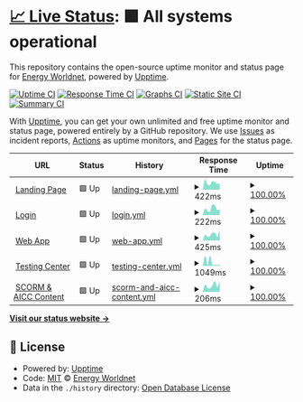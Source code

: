 # [📈 Live Status](https://status.energyworldnet.com): <!--live status--> **🟩 All systems operational**

This repository contains the open-source uptime monitor and status page for [Energy Worldnet](https://www.energyworldnet.com), powered by [Upptime](https://github.com/upptime/upptime).

[![Uptime CI](https://github.com/energyworldnet/status/workflows/Uptime%20CI/badge.svg)](https://github.com/energyworldnet/status/actions?query=workflow%3A%22Uptime+CI%22)
[![Response Time CI](https://github.com/energyworldnet/status/workflows/Response%20Time%20CI/badge.svg)](https://github.com/energyworldnet/status/actions?query=workflow%3A%22Response+Time+CI%22)
[![Graphs CI](https://github.com/energyworldnet/status/workflows/Graphs%20CI/badge.svg)](https://github.com/energyworldnet/status/actions?query=workflow%3A%22Graphs+CI%22)
[![Static Site CI](https://github.com/energyworldnet/status/workflows/Static%20Site%20CI/badge.svg)](https://github.com/energyworldnet/status/actions?query=workflow%3A%22Static+Site+CI%22)
[![Summary CI](https://github.com/energyworldnet/status/workflows/Summary%20CI/badge.svg)](https://github.com/energyworldnet/status/actions?query=workflow%3A%22Summary+CI%22)

With [Upptime](https://upptime.js.org), you can get your own unlimited and free uptime monitor and status page, powered entirely by a GitHub repository. We use [Issues](https://github.com/energyworldnet/status/issues) as incident reports, [Actions](https://github.com/energyworldnet/status/actions) as uptime monitors, and [Pages](https://status.energyworldnet.com) for the status page.

<!--start: status pages-->
<!-- This summary is generated by Upptime (https://github.com/upptime/upptime) -->
<!-- Do not edit this manually, your changes will be overwritten -->
<!-- prettier-ignore -->
| URL | Status | History | Response Time | Uptime |
| --- | ------ | ------- | ------------- | ------ |
| <img alt="" src="https://icons.duckduckgo.com/ip3/www.energyworldnet.com.ico" height="13"> [Landing Page](https://www.energyworldnet.com) | 🟩 Up | [landing-page.yml](https://github.com/energyworldnet/status/commits/HEAD/history/landing-page.yml) | <details><summary><img alt="Response time graph" src="./graphs/landing-page/response-time-week.png" height="20"> 422ms</summary><br><a href="https://status.energyworldnet.com/history/landing-page"><img alt="Response time 309" src="https://img.shields.io/endpoint?url=https%3A%2F%2Fraw.githubusercontent.com%2Fenergyworldnet%2Fstatus%2FHEAD%2Fapi%2Flanding-page%2Fresponse-time.json"></a><br><a href="https://status.energyworldnet.com/history/landing-page"><img alt="24-hour response time 389" src="https://img.shields.io/endpoint?url=https%3A%2F%2Fraw.githubusercontent.com%2Fenergyworldnet%2Fstatus%2FHEAD%2Fapi%2Flanding-page%2Fresponse-time-day.json"></a><br><a href="https://status.energyworldnet.com/history/landing-page"><img alt="7-day response time 422" src="https://img.shields.io/endpoint?url=https%3A%2F%2Fraw.githubusercontent.com%2Fenergyworldnet%2Fstatus%2FHEAD%2Fapi%2Flanding-page%2Fresponse-time-week.json"></a><br><a href="https://status.energyworldnet.com/history/landing-page"><img alt="30-day response time 434" src="https://img.shields.io/endpoint?url=https%3A%2F%2Fraw.githubusercontent.com%2Fenergyworldnet%2Fstatus%2FHEAD%2Fapi%2Flanding-page%2Fresponse-time-month.json"></a><br><a href="https://status.energyworldnet.com/history/landing-page"><img alt="1-year response time 326" src="https://img.shields.io/endpoint?url=https%3A%2F%2Fraw.githubusercontent.com%2Fenergyworldnet%2Fstatus%2FHEAD%2Fapi%2Flanding-page%2Fresponse-time-year.json"></a></details> | <details><summary><a href="https://status.energyworldnet.com/history/landing-page">100.00%</a></summary><a href="https://status.energyworldnet.com/history/landing-page"><img alt="All-time uptime 100.00%" src="https://img.shields.io/endpoint?url=https%3A%2F%2Fraw.githubusercontent.com%2Fenergyworldnet%2Fstatus%2FHEAD%2Fapi%2Flanding-page%2Fuptime.json"></a><br><a href="https://status.energyworldnet.com/history/landing-page"><img alt="24-hour uptime 100.00%" src="https://img.shields.io/endpoint?url=https%3A%2F%2Fraw.githubusercontent.com%2Fenergyworldnet%2Fstatus%2FHEAD%2Fapi%2Flanding-page%2Fuptime-day.json"></a><br><a href="https://status.energyworldnet.com/history/landing-page"><img alt="7-day uptime 100.00%" src="https://img.shields.io/endpoint?url=https%3A%2F%2Fraw.githubusercontent.com%2Fenergyworldnet%2Fstatus%2FHEAD%2Fapi%2Flanding-page%2Fuptime-week.json"></a><br><a href="https://status.energyworldnet.com/history/landing-page"><img alt="30-day uptime 100.00%" src="https://img.shields.io/endpoint?url=https%3A%2F%2Fraw.githubusercontent.com%2Fenergyworldnet%2Fstatus%2FHEAD%2Fapi%2Flanding-page%2Fuptime-month.json"></a><br><a href="https://status.energyworldnet.com/history/landing-page"><img alt="1-year uptime 100.00%" src="https://img.shields.io/endpoint?url=https%3A%2F%2Fraw.githubusercontent.com%2Fenergyworldnet%2Fstatus%2FHEAD%2Fapi%2Flanding-page%2Fuptime-year.json"></a></details>
| <img alt="" src="https://icons.duckduckgo.com/ip3/auth.energyworldnet.com.ico" height="13"> [Login](https://auth.energyworldnet.com/static/login) | 🟩 Up | [login.yml](https://github.com/energyworldnet/status/commits/HEAD/history/login.yml) | <details><summary><img alt="Response time graph" src="./graphs/login/response-time-week.png" height="20"> 222ms</summary><br><a href="https://status.energyworldnet.com/history/login"><img alt="Response time 187" src="https://img.shields.io/endpoint?url=https%3A%2F%2Fraw.githubusercontent.com%2Fenergyworldnet%2Fstatus%2FHEAD%2Fapi%2Flogin%2Fresponse-time.json"></a><br><a href="https://status.energyworldnet.com/history/login"><img alt="24-hour response time 203" src="https://img.shields.io/endpoint?url=https%3A%2F%2Fraw.githubusercontent.com%2Fenergyworldnet%2Fstatus%2FHEAD%2Fapi%2Flogin%2Fresponse-time-day.json"></a><br><a href="https://status.energyworldnet.com/history/login"><img alt="7-day response time 222" src="https://img.shields.io/endpoint?url=https%3A%2F%2Fraw.githubusercontent.com%2Fenergyworldnet%2Fstatus%2FHEAD%2Fapi%2Flogin%2Fresponse-time-week.json"></a><br><a href="https://status.energyworldnet.com/history/login"><img alt="30-day response time 312" src="https://img.shields.io/endpoint?url=https%3A%2F%2Fraw.githubusercontent.com%2Fenergyworldnet%2Fstatus%2FHEAD%2Fapi%2Flogin%2Fresponse-time-month.json"></a><br><a href="https://status.energyworldnet.com/history/login"><img alt="1-year response time 194" src="https://img.shields.io/endpoint?url=https%3A%2F%2Fraw.githubusercontent.com%2Fenergyworldnet%2Fstatus%2FHEAD%2Fapi%2Flogin%2Fresponse-time-year.json"></a></details> | <details><summary><a href="https://status.energyworldnet.com/history/login">100.00%</a></summary><a href="https://status.energyworldnet.com/history/login"><img alt="All-time uptime 99.99%" src="https://img.shields.io/endpoint?url=https%3A%2F%2Fraw.githubusercontent.com%2Fenergyworldnet%2Fstatus%2FHEAD%2Fapi%2Flogin%2Fuptime.json"></a><br><a href="https://status.energyworldnet.com/history/login"><img alt="24-hour uptime 100.00%" src="https://img.shields.io/endpoint?url=https%3A%2F%2Fraw.githubusercontent.com%2Fenergyworldnet%2Fstatus%2FHEAD%2Fapi%2Flogin%2Fuptime-day.json"></a><br><a href="https://status.energyworldnet.com/history/login"><img alt="7-day uptime 100.00%" src="https://img.shields.io/endpoint?url=https%3A%2F%2Fraw.githubusercontent.com%2Fenergyworldnet%2Fstatus%2FHEAD%2Fapi%2Flogin%2Fuptime-week.json"></a><br><a href="https://status.energyworldnet.com/history/login"><img alt="30-day uptime 100.00%" src="https://img.shields.io/endpoint?url=https%3A%2F%2Fraw.githubusercontent.com%2Fenergyworldnet%2Fstatus%2FHEAD%2Fapi%2Flogin%2Fuptime-month.json"></a><br><a href="https://status.energyworldnet.com/history/login"><img alt="1-year uptime 100.00%" src="https://img.shields.io/endpoint?url=https%3A%2F%2Fraw.githubusercontent.com%2Fenergyworldnet%2Fstatus%2FHEAD%2Fapi%2Flogin%2Fuptime-year.json"></a></details>
| <img alt="" src="https://icons.duckduckgo.com/ip3/app.energyworldnet.com.ico" height="13"> [Web App](https://app.energyworldnet.com/legacy/Login) | 🟩 Up | [web-app.yml](https://github.com/energyworldnet/status/commits/HEAD/history/web-app.yml) | <details><summary><img alt="Response time graph" src="./graphs/web-app/response-time-week.png" height="20"> 425ms</summary><br><a href="https://status.energyworldnet.com/history/web-app"><img alt="Response time 328" src="https://img.shields.io/endpoint?url=https%3A%2F%2Fraw.githubusercontent.com%2Fenergyworldnet%2Fstatus%2FHEAD%2Fapi%2Fweb-app%2Fresponse-time.json"></a><br><a href="https://status.energyworldnet.com/history/web-app"><img alt="24-hour response time 702" src="https://img.shields.io/endpoint?url=https%3A%2F%2Fraw.githubusercontent.com%2Fenergyworldnet%2Fstatus%2FHEAD%2Fapi%2Fweb-app%2Fresponse-time-day.json"></a><br><a href="https://status.energyworldnet.com/history/web-app"><img alt="7-day response time 425" src="https://img.shields.io/endpoint?url=https%3A%2F%2Fraw.githubusercontent.com%2Fenergyworldnet%2Fstatus%2FHEAD%2Fapi%2Fweb-app%2Fresponse-time-week.json"></a><br><a href="https://status.energyworldnet.com/history/web-app"><img alt="30-day response time 449" src="https://img.shields.io/endpoint?url=https%3A%2F%2Fraw.githubusercontent.com%2Fenergyworldnet%2Fstatus%2FHEAD%2Fapi%2Fweb-app%2Fresponse-time-month.json"></a><br><a href="https://status.energyworldnet.com/history/web-app"><img alt="1-year response time 389" src="https://img.shields.io/endpoint?url=https%3A%2F%2Fraw.githubusercontent.com%2Fenergyworldnet%2Fstatus%2FHEAD%2Fapi%2Fweb-app%2Fresponse-time-year.json"></a></details> | <details><summary><a href="https://status.energyworldnet.com/history/web-app">100.00%</a></summary><a href="https://status.energyworldnet.com/history/web-app"><img alt="All-time uptime 99.98%" src="https://img.shields.io/endpoint?url=https%3A%2F%2Fraw.githubusercontent.com%2Fenergyworldnet%2Fstatus%2FHEAD%2Fapi%2Fweb-app%2Fuptime.json"></a><br><a href="https://status.energyworldnet.com/history/web-app"><img alt="24-hour uptime 100.00%" src="https://img.shields.io/endpoint?url=https%3A%2F%2Fraw.githubusercontent.com%2Fenergyworldnet%2Fstatus%2FHEAD%2Fapi%2Fweb-app%2Fuptime-day.json"></a><br><a href="https://status.energyworldnet.com/history/web-app"><img alt="7-day uptime 100.00%" src="https://img.shields.io/endpoint?url=https%3A%2F%2Fraw.githubusercontent.com%2Fenergyworldnet%2Fstatus%2FHEAD%2Fapi%2Fweb-app%2Fuptime-week.json"></a><br><a href="https://status.energyworldnet.com/history/web-app"><img alt="30-day uptime 100.00%" src="https://img.shields.io/endpoint?url=https%3A%2F%2Fraw.githubusercontent.com%2Fenergyworldnet%2Fstatus%2FHEAD%2Fapi%2Fweb-app%2Fuptime-month.json"></a><br><a href="https://status.energyworldnet.com/history/web-app"><img alt="1-year uptime 100.00%" src="https://img.shields.io/endpoint?url=https%3A%2F%2Fraw.githubusercontent.com%2Fenergyworldnet%2Fstatus%2FHEAD%2Fapi%2Fweb-app%2Fuptime-year.json"></a></details>
| <img alt="" src="https://icons.duckduckgo.com/ip3/test-center.energyworldnet.com.ico" height="13"> [Testing Center](https://test-center.energyworldnet.com/Complete) | 🟩 Up | [testing-center.yml](https://github.com/energyworldnet/status/commits/HEAD/history/testing-center.yml) | <details><summary><img alt="Response time graph" src="./graphs/testing-center/response-time-week.png" height="20"> 1049ms</summary><br><a href="https://status.energyworldnet.com/history/testing-center"><img alt="Response time 839" src="https://img.shields.io/endpoint?url=https%3A%2F%2Fraw.githubusercontent.com%2Fenergyworldnet%2Fstatus%2FHEAD%2Fapi%2Ftesting-center%2Fresponse-time.json"></a><br><a href="https://status.energyworldnet.com/history/testing-center"><img alt="24-hour response time 396" src="https://img.shields.io/endpoint?url=https%3A%2F%2Fraw.githubusercontent.com%2Fenergyworldnet%2Fstatus%2FHEAD%2Fapi%2Ftesting-center%2Fresponse-time-day.json"></a><br><a href="https://status.energyworldnet.com/history/testing-center"><img alt="7-day response time 1049" src="https://img.shields.io/endpoint?url=https%3A%2F%2Fraw.githubusercontent.com%2Fenergyworldnet%2Fstatus%2FHEAD%2Fapi%2Ftesting-center%2Fresponse-time-week.json"></a><br><a href="https://status.energyworldnet.com/history/testing-center"><img alt="30-day response time 1695" src="https://img.shields.io/endpoint?url=https%3A%2F%2Fraw.githubusercontent.com%2Fenergyworldnet%2Fstatus%2FHEAD%2Fapi%2Ftesting-center%2Fresponse-time-month.json"></a><br><a href="https://status.energyworldnet.com/history/testing-center"><img alt="1-year response time 977" src="https://img.shields.io/endpoint?url=https%3A%2F%2Fraw.githubusercontent.com%2Fenergyworldnet%2Fstatus%2FHEAD%2Fapi%2Ftesting-center%2Fresponse-time-year.json"></a></details> | <details><summary><a href="https://status.energyworldnet.com/history/testing-center">100.00%</a></summary><a href="https://status.energyworldnet.com/history/testing-center"><img alt="All-time uptime 100.00%" src="https://img.shields.io/endpoint?url=https%3A%2F%2Fraw.githubusercontent.com%2Fenergyworldnet%2Fstatus%2FHEAD%2Fapi%2Ftesting-center%2Fuptime.json"></a><br><a href="https://status.energyworldnet.com/history/testing-center"><img alt="24-hour uptime 100.00%" src="https://img.shields.io/endpoint?url=https%3A%2F%2Fraw.githubusercontent.com%2Fenergyworldnet%2Fstatus%2FHEAD%2Fapi%2Ftesting-center%2Fuptime-day.json"></a><br><a href="https://status.energyworldnet.com/history/testing-center"><img alt="7-day uptime 100.00%" src="https://img.shields.io/endpoint?url=https%3A%2F%2Fraw.githubusercontent.com%2Fenergyworldnet%2Fstatus%2FHEAD%2Fapi%2Ftesting-center%2Fuptime-week.json"></a><br><a href="https://status.energyworldnet.com/history/testing-center"><img alt="30-day uptime 99.95%" src="https://img.shields.io/endpoint?url=https%3A%2F%2Fraw.githubusercontent.com%2Fenergyworldnet%2Fstatus%2FHEAD%2Fapi%2Ftesting-center%2Fuptime-month.json"></a><br><a href="https://status.energyworldnet.com/history/testing-center"><img alt="1-year uptime 100.00%" src="https://img.shields.io/endpoint?url=https%3A%2F%2Fraw.githubusercontent.com%2Fenergyworldnet%2Fstatus%2FHEAD%2Fapi%2Ftesting-center%2Fuptime-year.json"></a></details>
| <img alt="" src="https://icons.duckduckgo.com/ip3/scorm.energyworldnet.com.ico" height="13"> [SCORM & AICC Content](https://scorm.energyworldnet.com/defaultui/version.aspx) | 🟩 Up | [scorm-and-aicc-content.yml](https://github.com/energyworldnet/status/commits/HEAD/history/scorm-and-aicc-content.yml) | <details><summary><img alt="Response time graph" src="./graphs/scorm-and-aicc-content/response-time-week.png" height="20"> 206ms</summary><br><a href="https://status.energyworldnet.com/history/scorm-and-aicc-content"><img alt="Response time 185" src="https://img.shields.io/endpoint?url=https%3A%2F%2Fraw.githubusercontent.com%2Fenergyworldnet%2Fstatus%2FHEAD%2Fapi%2Fscorm-and-aicc-content%2Fresponse-time.json"></a><br><a href="https://status.energyworldnet.com/history/scorm-and-aicc-content"><img alt="24-hour response time 331" src="https://img.shields.io/endpoint?url=https%3A%2F%2Fraw.githubusercontent.com%2Fenergyworldnet%2Fstatus%2FHEAD%2Fapi%2Fscorm-and-aicc-content%2Fresponse-time-day.json"></a><br><a href="https://status.energyworldnet.com/history/scorm-and-aicc-content"><img alt="7-day response time 206" src="https://img.shields.io/endpoint?url=https%3A%2F%2Fraw.githubusercontent.com%2Fenergyworldnet%2Fstatus%2FHEAD%2Fapi%2Fscorm-and-aicc-content%2Fresponse-time-week.json"></a><br><a href="https://status.energyworldnet.com/history/scorm-and-aicc-content"><img alt="30-day response time 289" src="https://img.shields.io/endpoint?url=https%3A%2F%2Fraw.githubusercontent.com%2Fenergyworldnet%2Fstatus%2FHEAD%2Fapi%2Fscorm-and-aicc-content%2Fresponse-time-month.json"></a><br><a href="https://status.energyworldnet.com/history/scorm-and-aicc-content"><img alt="1-year response time 234" src="https://img.shields.io/endpoint?url=https%3A%2F%2Fraw.githubusercontent.com%2Fenergyworldnet%2Fstatus%2FHEAD%2Fapi%2Fscorm-and-aicc-content%2Fresponse-time-year.json"></a></details> | <details><summary><a href="https://status.energyworldnet.com/history/scorm-and-aicc-content">100.00%</a></summary><a href="https://status.energyworldnet.com/history/scorm-and-aicc-content"><img alt="All-time uptime 100.00%" src="https://img.shields.io/endpoint?url=https%3A%2F%2Fraw.githubusercontent.com%2Fenergyworldnet%2Fstatus%2FHEAD%2Fapi%2Fscorm-and-aicc-content%2Fuptime.json"></a><br><a href="https://status.energyworldnet.com/history/scorm-and-aicc-content"><img alt="24-hour uptime 100.00%" src="https://img.shields.io/endpoint?url=https%3A%2F%2Fraw.githubusercontent.com%2Fenergyworldnet%2Fstatus%2FHEAD%2Fapi%2Fscorm-and-aicc-content%2Fuptime-day.json"></a><br><a href="https://status.energyworldnet.com/history/scorm-and-aicc-content"><img alt="7-day uptime 100.00%" src="https://img.shields.io/endpoint?url=https%3A%2F%2Fraw.githubusercontent.com%2Fenergyworldnet%2Fstatus%2FHEAD%2Fapi%2Fscorm-and-aicc-content%2Fuptime-week.json"></a><br><a href="https://status.energyworldnet.com/history/scorm-and-aicc-content"><img alt="30-day uptime 100.00%" src="https://img.shields.io/endpoint?url=https%3A%2F%2Fraw.githubusercontent.com%2Fenergyworldnet%2Fstatus%2FHEAD%2Fapi%2Fscorm-and-aicc-content%2Fuptime-month.json"></a><br><a href="https://status.energyworldnet.com/history/scorm-and-aicc-content"><img alt="1-year uptime 100.00%" src="https://img.shields.io/endpoint?url=https%3A%2F%2Fraw.githubusercontent.com%2Fenergyworldnet%2Fstatus%2FHEAD%2Fapi%2Fscorm-and-aicc-content%2Fuptime-year.json"></a></details>

<!--end: status pages-->

[**Visit our status website →**](https://status.energyworldnet.com)

## 📄 License

- Powered by: [Upptime](https://github.com/upptime/upptime)
- Code: [MIT](./LICENSE) © [Energy Worldnet](https://www.energyworldnet.com)
- Data in the `./history` directory: [Open Database License](https://opendatacommons.org/licenses/odbl/1-0/)
